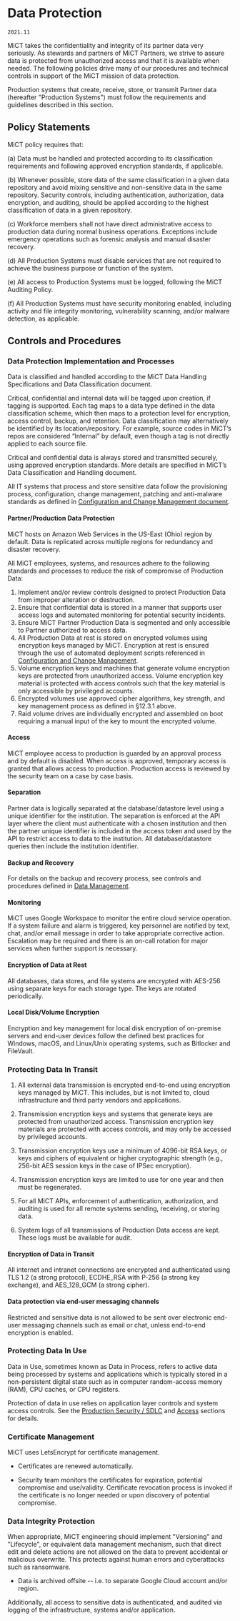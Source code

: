 # Data Protection

`2021.11`

MiCT takes the confidentiality and integrity of its partner data very
seriously. As stewards and partners of MiCT Partners, we strive to assure
data is protected from unauthorized access and that it is available when needed.
The following policies drive many of our procedures and technical controls in
support of the MiCT mission of data protection.

Production systems that create, receive, store, or transmit Partner data
(hereafter "Production Systems") must follow the requirements and guidelines
described in this section.

## Policy Statements

MiCT policy requires that:

(a) Data must be handled and protected according to its classification
requirements and following approved encryption standards, if applicable.

(b) Whenever possible, store data of the same classification in a given data
repository and avoid mixing sensitive and non-sensitive data in the same
repository. Security controls, including authentication, authorization, data
encryption, and auditing, should be applied according to the highest
classification of data in a given repository.

(c) Workforce members shall not have direct administrative access to production
data during normal business operations.  Exceptions include emergency operations
such as forensic analysis and manual disaster recovery.

(d) All Production Systems must disable services that are not required to
achieve the business purpose or function of the system.

(e) All access to Production Systems must be logged, following the MiCT
Auditing Policy.

(f) All Production Systems must have security monitoring enabled, including
activity and file integrity monitoring, vulnerability scanning, and/or malware
detection, as applicable.



## Controls and Procedures


### Data Protection Implementation and Processes

Data is classified and handled according to the MiCT Data Handling
Specifications and Data Classification document.

Critical, confidential and internal data will be tagged upon creation, if
tagging is supported. Each tag maps to a data type defined in the data
classification scheme, which then maps to a protection level for encryption,
access control, backup, and retention. Data classification may alternatively be
identified by its location/repository. For example, source codes in MiCT’s
 repos are considered “Internal” by default, even though a tag is not
directly applied to each source file.

Critical and confidential data is always stored and transmitted securely, using
approved encryption standards. More details are specified in MiCT’s Data
Classification and Handling document.

All IT systems that process and store sensitive data follow the provisioning
process, configuration, change management, patching and anti-malware standards
as defined in [Configuration and Change Management document](ccm.md).

#### Partner/Production Data Protection

MiCT hosts on Amazon Web Services in the US-East (Ohio) region by default.
Data is replicated across multiple regions for redundancy and disaster recovery.

All MiCT employees, systems, and resources adhere to the following standards
and processes to reduce the risk of compromise of Production Data:

1. Implement and/or review controls designed to protect Production Data from
   improper alteration or destruction.
2. Ensure that confidential data is stored in a manner that supports user access
   logs and automated monitoring for potential security incidents.
3. Ensure MiCT Partner Production Data is segmented and only accessible to
   Partner authorized to access data.
4. All Production Data at rest is stored on encrypted volumes using encryption
   keys managed by MiCT. Encryption at rest is ensured through the use of
   automated deployment scripts referenced in [Configuration and Change Management](ccm.md).
5. Volume encryption keys and machines that generate volume encryption keys are
   protected from unauthorized access. Volume encryption key material is
   protected with access controls such that the key material is only accessible
   by privileged accounts.
6. Encrypted volumes use approved cipher algorithms, key strength, and key
   management process as defined in §12.3.1 above.
7. Raid volume drives are individually encrypted and assembled on boot requiring
   a manual input of the key to mount the encrypted volume.

#### Access

MiCT employee access to production is guarded by an approval process and by
default is disabled. When access is approved, temporary access is granted that
allows access to production. Production access is reviewed by the security team
on a case by case basis.

#### Separation

Partner data is logically separated at the database/datastore level using a
unique identifier for the institution. The separation is enforced at the API
layer where the client must authenticate with a chosen institution and then the
partner unique identifier is included in the access token and used by the API
to restrict access to data to the institution. All database/datastore queries
then include the institution identifier.

#### Backup and Recovery

For details on the backup and recovery process, see controls and procedures
defined in [Data Management](data-mgmt.md).

#### Monitoring

MiCT uses Google Workspace to monitor the entire cloud service
operation. If a system failure and alarm is triggered, key personnel are
notified by text, chat, and/or email message in order to take appropriate
corrective action. Escalation may be required and there is an on-call rotation
for major services when further support is necessary.


#### Encryption of Data at Rest

All databases, data stores, and file systems are encrypted with AES-256 using
separate keys for each storage type. The keys are rotated periodically.

#### Local Disk/Volume Encryption

Encryption and key management for local disk encryption of on-premise servers
and end-user devices follow the defined best practices for Windows, macOS, and
Linux/Unix operating systems, such as Bitlocker and FileVault.

### Protecting Data In Transit

1. All external data transmission is encrypted end-to-end using encryption keys
   managed by MiCT. This includes, but is not limited to, cloud
   infrastructure and third party vendors and applications.

2. Transmission encryption keys and systems that generate keys are protected
   from unauthorized access. Transmission encryption key materials are protected
   with access controls, and may only be accessed by privileged accounts.

3. Transmission encryption keys use a minimum of 4096-bit RSA keys, or keys and
   ciphers of equivalent or higher cryptographic strength (e.g., 256-bit AES
   session keys in the case of IPSec encryption).

4. Transmission encryption keys are limited to use for one year and then must be
   regenerated.

5. For all MiCT APIs, enforcement of authentication, authorization, and
   auditing is used for all remote systems sending, receiving, or storing data.

6. System logs of all transmissions of Production Data access are kept. These logs must
   be available for audit.

#### Encryption of Data in Transit

All internet and intranet connections are encrypted and authenticated using TLS
1.2 (a strong protocol), ECDHE_RSA with P-256 (a strong key exchange), and
AES_128_GCM (a strong cipher).

#### Data protection via end-user messaging channels

Restricted and sensitive data is not allowed to be sent over electronic end-user
messaging channels such as email or chat, unless end-to-end encryption is
enabled.


### Protecting Data In Use

Data in Use, sometimes known as Data in Process, refers to active data being
processed by systems and applications which is typically stored in a
non-persistent digital state such as in computer random-access memory (RAM), CPU
caches, or CPU registers.

Protection of data in use relies on application layer controls and system access
controls. See the [Production Security / SDLC][1] and [Access][2] sections for
details.

[1]: sdlc.md
[2]: access.md

### Certificate Management

MiCT uses LetsEncrypt for certificate management.

- Certificates are renewed automatically.

- Security team monitors the certificates for expiration, potential compromise
  and use/validity. Certificate revocation process is invoked if the certificate
  is no longer needed or upon discovery of potential compromise.

### Data Integrity Protection

When appropriate, MiCT engineering should implement "Versioning"
and "Lifecycle", or equivalent data management mechanism, such that direct edit
and delete actions are not allowed on the data to prevent accidental or
malicious overwrite. This protects against human errors and cyberattacks such as
ransomware.

* Data is archived offsite -- i.e. to separate Google Cloud account and/or region.

Additionally, all access to sensitive data is authenticated, and audited via
logging of the infrastructure, systems and/or application.


